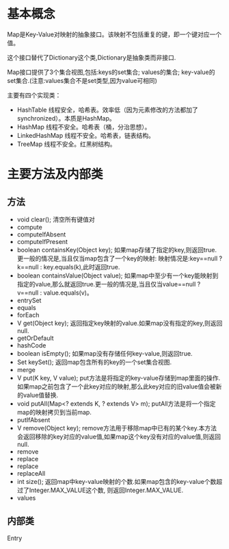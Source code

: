 # 基本概念
Map是Key-Value对映射的抽象接口。该映射不包括重复的键，即一个键对应一个值。

这个接口替代了Dictionary这个类,Dictionary是抽象类而非接口.

Map接口提供了3个集合视图,包括:keys的set集合; values的集合; key-value的set集合.(注意:values集合不是set类型,因为value可相同)

主要有四个实现类：
+ HashTable 线程安全，哈希表。效率低（因为元素修改的方法都加了synchronized）。本质是HashMap。
+ HashMap 线程不安全。哈希表（桶，分治思想）。
+ LinkedHashMap 线程不安全。哈希表，链表结构。
+ TreeMap 线程不安全。红黑树结构。

# 主要方法及内部类
## 方法
+ void clear(); 清空所有键值对
+ compute
+ computeIfAbsent
+ computeIfPresent
+ boolean containsKey(Object key); 如果map存储了指定的key,则返回true.更一般的情况是,当且仅当map包含了一个key的映射: 映射情况是:key==null ? k==null : key.equals(k),此时返回true.
+ boolean containsValue(Object value); 如果map中至少有一个key能映射到指定的value,那么就返回true.更一般的情况是,当且仅当value==null ? v==null : value.equals(v)。
+ entrySet
+ equals
+ forEach
+ V get(Object key); 返回指定key映射的value.如果map没有指定的key,则返回null.
+ getOrDefault
+ hashCode
+ boolean isEmpty(); 如果map没有存储任何key-value,则返回true.
+ Set<K> keySet(); 返回map包含所有的key的一个set集合视图.
+ merge
+ V put(K key, V value); put方法是将指定的key-value存储到map里面的操作.如果map之前包含了一个此key对应的映射,那么此key对应的旧value值会被新的value值替换.
+ void putAll(Map<? extends K, ? extends V> m); putAll方法是将一个指定map的映射拷贝到当前map.
+ putIfAbsent
+ V remove(Object key); remove方法用于移除map中已有的某个key.本方法会返回移除的key对应的value值,如果map这个key没有对应的value值,则返回null.
+ remove
+ replace
+ replace
+ replaceAll
+ int size(); 返回map中key-value映射的个数.如果map包含的key-value个数超过了Integer.MAX_VALUE这个数, 则返回Integer.MAX_VALUE.
+ values


## 内部类
Entry
